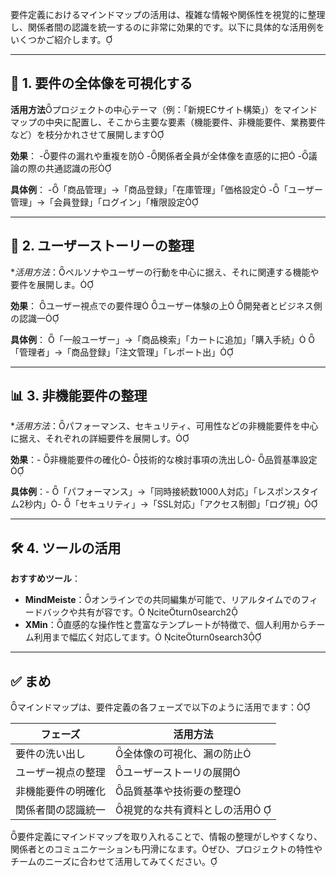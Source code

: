 要件定義におけるマインドマップの活用は、複雑な情報や関係性を視覚的に整理し、関係者間の認識を統一するのに非常に効果的です。以下に具体的な活用例をいくつかご紹介します。

---

## 🧩 1. 要件の全体像を可視化する

**活用方法**プロジェクトの中心テーマ（例：「新規ECサイト構築」）をマインドマップの中央に配置し、そこから主要な要素（機能要件、非機能要件、業務要件など）を枝分かれさせて展開します

**効果**：
-要件の漏れや重複を防
-関係者全員が全体像を直感的に把
-議論の際の共通認識の形

**具体例**：
-「商品管理」→「商品登録」「在庫管理」「価格設定
-「ユーザー管理」→「会員登録」「ログイン」「権限設定

---

## 🧠 2. ユーザーストーリーの整理

**活用方法*：ペルソナやユーザーの行動を中心に据え、それに関連する機能や要件を展開しま。

**効果**：
 ユーザー視点での要件理
 ユーザー体験の上
 開発者とビジネス側の認識一

**具体例**：
 「一般ユーザー」→「商品検索」「カートに追加」「購入手続」
 「管理者」→「商品登録」「注文管理」「レポート出」

---

## 📊 3. 非機能要件の整理

**活用方法*：パフォーマンス、セキュリティ、可用性などの非機能要件を中心に据え、それぞれの詳細要件を展開しす。

**効果**：- 非機能要件の確化- 技術的な検討事項の洗出し- 品質基準設定

**具体例**：- 「パフォーマンス」→「同時接続数1000人対応」「レスポンスタイム2秒内」- 「セキュリティ」→「SSL対応」「アクセス制御」「ログ視」

---

## 🛠️ 4. ツールの活用

**おすすめツール**：
- **MindMeiste**：オンラインでの共同編集が可能で、リアルタイムでのフィードバックや共有が容です。 citeturn0search2
- **XMin**：直感的な操作性と豊富なテンプレートが特徴で、個人利用からチーム利用まで幅広く対応してます。 citeturn0search3

---

## ✅ まめ

マインドマップは、要件定義の各フェーズで以下のように活用でます：

| フェーズ             | 活用方法                             |
|----------------------|--------------------------------------|
| 要件の洗い出し      | 全体像の可視化、漏の防止             |
| ユーザー視点の整理  | ユーザーストーリの展開               |
| 非機能要件の明確化  | 品質基準や技術要の整理               |
| 関係者間の認識統一  | 視覚的な共有資料としの活用             

要件定義にマインドマップを取り入れることで、情報の整理がしやすくなり、関係者とのコミュニケーションも円滑になます。ぜひ、プロジェクトの特性やチームのニーズに合わせて活用してみてください。 